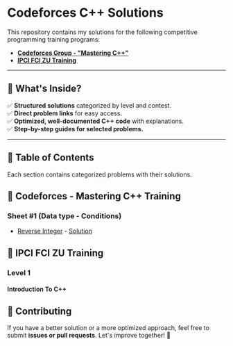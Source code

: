 # Codeforces C++ Solutions

This repository contains my solutions for the following competitive programming training programs:
- **[Codeforces Group - "Mastering C++"](https://codeforces.com/group/MWSDmqGsZm/contests)**
- **[IPCI FCI ZU Training](https://trello.com/b/RrXeJuOU/ipci-fci-zu-training)**

---

## 📌 What's Inside?
✅ **Structured solutions** categorized by level and contest.  
✅ **Direct problem links** for easy access.  
✅ **Optimized, well-documented C++ code** with explanations.  
✅ **Step-by-step guides for selected problems.**  

---

## 📂 Table of Contents
Each section contains categorized problems with their solutions.

## 🔹 Codeforces - Mastering C++ Training
### Sheet #1 (Data type - Conditions)
* [Reverse Integer](https://oj.leetcode.com/problems/reverse-integer/) - [Solution]()



## 🔹 IPCI FCI ZU Training
### Level 1
#### Introduction To C++



## 🤝 Contributing
If you have a better solution or a more optimized approach, feel free to submit **issues or pull requests**. Let's improve together! 🚀  
